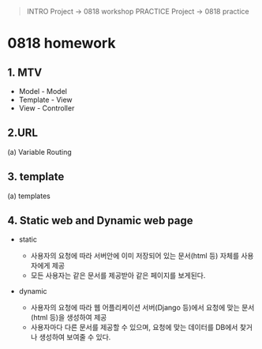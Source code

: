 > INTRO Project -> 0818 workshop
> PRACTICE Project -> 0818 practice

# 0818 homework

## 1. MTV
- Model - Model
- Template - View
- View - Controller

## 2.URL
(a) Variable Routing

## 3. template
(a) templates

## 4. Static web and Dynamic web page
- static
  - 사용자의 요청에 따라 서버안에 이미 저장되어 있는 문서(html 등) 자체를 사용자에게 제공
  - 모든 사용자는 같은 문서를 제공받아 같은 페이지를 보게된다.

- dynamic
  - 사용자의 요청에 따라 웹 어플리케이션 서버(Django 등)에서 요청에 맞는 문서(html 등)을 생성하여 제공
  - 사용자마다 다른 문서를 제공할 수 있으며, 요청에 맞는 데이터를 DB에서 찾거나 생성하여 보여줄 수 있다.